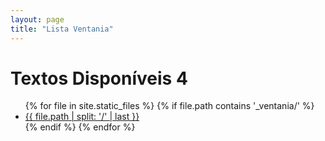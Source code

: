 ```yaml
---
layout: page
title: "Lista Ventania"
---
```


<h1>Textos Disponíveis 4</h1>

<ul>
{% for file in site.static_files %}
  {% if file.path contains '_ventania/' %}
    <li><a href="{{ file.url }}">{{ file.path | split: '/' | last }}</a></li>
  {% endif %}
{% endfor %}
</ul>
